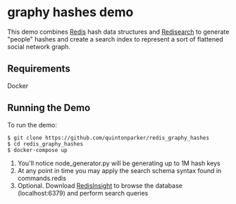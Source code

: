 # graphy hashes demo

This demo combines [Redis](https://redis.io) hash data structures and [Redisearch](https://oss.redislabs.com/redisearch/)
to generate "people" hashes and create a search index to represent a sort of flattened social network graph.

## Requirements
Docker

## Running the Demo
To run the demo:
```
$ git clone https://github.com/quintonparker/redis_graphy_hashes
$ cd redis_graphy_hashes
$ docker-compose up
```

1. You'll notice node_generator.py will be generating up to 1M hash keys
2. At any point in time you may apply the search schema syntax found in commands.redis
3. Optional. Download [RedisInsight](https://redislabs.com/redis-enterprise/redis-insight/) to browse the database (localhost:6379) and perform search queries
